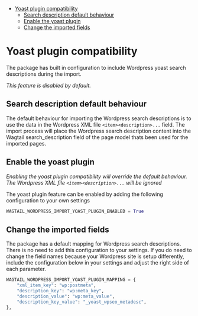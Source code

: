 - [Yoast plugin compatibility](#yoast-plugin-compatibility)
  - [Search description default behaviour](#search-description-default-behaviour)
  - [Enable the yoast plugin](#enable-the-yoast-plugin)
  - [Change the imported fields](#change-the-imported-fields)

# Yoast plugin compatibility

The package has built in configuration to include Wordpress yoast search descriptions during the import.

*This feature is disabled by default.*

## Search description default behaviour

The default behaviour for importing the Wordpress search descriptions is to use the data in the Wordpress XML file `<item><description>...` field. The import process will place the Wordpress search description content into the Wagtail search_description field of the page model thats been used for the imported pages.

## Enable the yoast plugin

*Enabling the yoast plugin compatibility will override the default behaviour. The Wordpress XML file `<item><description>...` will be ignored*

The yoast plugin feature can be enabled by adding the following configuration to your own settings

```python
WAGTAIL_WORDPRESS_IMPORT_YOAST_PLUGIN_ENABLED = True

```
## Change the imported fields

The package has a default mapping for Wordpress search descriptions. There is no need to add this configuration to your settings. If you do need to change the field names because your Wordpress site is setup differently, include the configuration below in your settings and adjust the right side of each parameter.

```python
WAGTAIL_WORDPRESS_IMPORT_YOAST_PLUGIN_MAPPING = {
    "xml_item_key": "wp:postmeta",
    "description_key": "wp:meta_key",
    "description_value": "wp:meta_value",
    "description_key_value": "_yoast_wpseo_metadesc",
},
```
